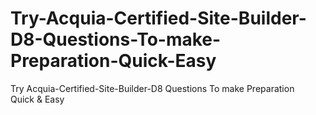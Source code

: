 # Try-Acquia-Certified-Site-Builder-D8-Questions-To-make-Preparation-Quick-Easy
Try Acquia-Certified-Site-Builder-D8 Questions To make Preparation Quick &amp; Easy
